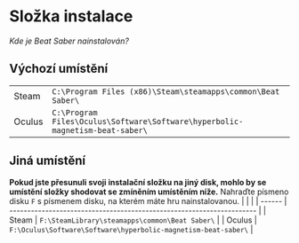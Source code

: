 # Složka instalace
_Kde je Beat Saber nainstalován?_

## Výchozí umístění
|        |                                                                                      |
| ------ | ------------------------------------------------------------------------------------ |
| Steam  | `C:\Program Files (x86)\Steam\steamapps\common\Beat Saber\`                  |
| Oculus | `C:\Program Files\Oculus\Software\Software\hyperbolic-magnetism-beat-saber\` |

## Jiná umístění
**Pokud jste přesunuli svoji instalační složku na jiný disk, mohlo by se umístění složky shodovat se zmíněním umístěním níže.** Nahraďte písmeno disku `F` s písmenem disku, na kterém máte hru nainstalovanou.
|        |                                                                       |
| ------ | --------------------------------------------------------------------- |
| Steam  | `F:\SteamLibrary\steamapps\common\Beat Saber\`                 |
| Oculus | `F:\Oculus\Software\Software\hyperbolic-magnetism-beat-saber\` |
